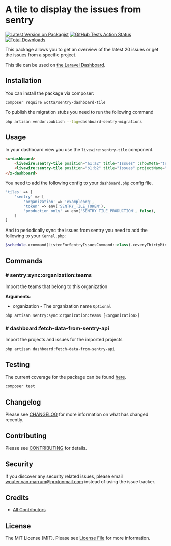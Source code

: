 # A tile to display the issues from sentry

[![Latest Version on Packagist](https://img.shields.io/packagist/v/wotta/sentry-dashboard-tile.svg?style=flat-square)](https://packagist.org/packages/wotta/sentry-dashboard-tile)
[![GitHub Tests Action Status](https://img.shields.io/github/workflow/status/wotta/laravel-dashboard-sentry-tile/run-tests?label=tests)](https://github.com/wotta/laravel-dashboard-sentry-tile/actions?query=workflow%3Arun-tests+branch%3Amaster)
[![Total Downloads](https://img.shields.io/packagist/dt/wotta/sentry-dashboard-tile.svg?style=flat-square)](https://packagist.org/packages/wotta/sentry-dashboard-tile)

This package allows you to get an overview of the latest 20 issues or get the issues from a specific project.

This tile can be used on [the Laravel Dashboard](https://docs.spatie.be/laravel-dashboard).

## Installation

You can install the package via composer:

```bash
composer require wotta/sentry-dashboard-tile
```

To publish the migration stubs you need to run the following command
```bash
php artisan vendor:publish --tag=dashboard-sentry-migrations
```

## Usage

In your dashboard view you use the `livewire:sentry-tile` component.

```html
<x-dashboard>
    <livewire:sentry-tile position="a1:a2" title="Issues" :showMeta="true" :refresh-interval-in-seconds="30" />
    <livewire:sentry-tile position="b1:b2" title="Issues" projectName="your-project" :showMeta="false" :refresh-interval-in-seconds="30" />
</x-dashboard>
```

You need to add the following config to your `dashboard.php` config file.
```php
'tiles' => [
    'sentry' => [
        'organization' => 'exampleorg',
        'token' => env('SENTRY_TILE_TOKEN'),
        'production_only' => env('SENTRY_TILE_PRODUCTION', false),
    ]
]
```

And to periodically sync the issues from sentry you need to add the following to your `Kernel.php`:
```php
$schedule->command(ListenForSentryIssuesCommand::class)->everyThirtyMinutes();
```

## Commands

### # sentry:sync:organization:teams
Import the teams that belong to this organization

**Arguments**:
- organization - The organization name `Optional`
```bash
php artisan sentry:sync:organization:teams [<organization>]
```

### # dashboard:fetch-data-from-sentry-api
Import the projects and issues for the imported projects

```bash
php artisan dashboard:fetch-data-from-sentry-api
```

## Testing

The current coverage for the package can be found [here](https://sentry-dashboard-tile.vercel.app).

``` bash
composer test
```

## Changelog

Please see [CHANGELOG](CHANGELOG.md) for more information on what has changed recently.

## Contributing

Please see [CONTRIBUTING](CONTRIBUTING.md) for details.

## Security

If you discover any security related issues, please email wouter.van.marrum@protonmail.com instead of using the issue tracker.

## Credits

- [All Contributors](../../contributors)

## License

The MIT License (MIT). Please see [License File](LICENSE.md) for more information.
